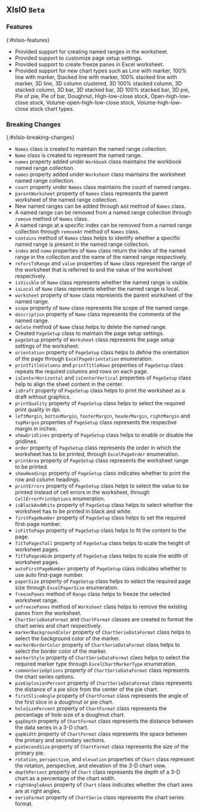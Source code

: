 ## XlsIO `Beta`

### Features
{:#xlsio-features}

* Provided support for creating named ranges in the worksheet.
* Provided support to customize page setup settings.
* Provided support to create freeze panes in Excel worksheet.
* Provided support for new chart types such as Line with marker, 100% line with marker, Stacked line with marker, 100% stacked line with marker, 3D line, 3D column clustered, 3D 100% stacked column, 3D stacked column, 3D bar, 3D stacked bar, 3D 100% stacked bar, 3D pie, Pie of pie, Pie of bar, Doughnut, High-low-close stock, Open-high-low-close stock,  Volume-open-high-low-close stock, Volume-high-low-close stock chart types.

### Breaking Changes
{:#xlsio-breaking-changes}

* `Names` class is created to maintain the named range collection.
* `Name` class is created to represent the named range.
* `names` property added under `Workbook` class maintains the workbook named range collection.
* `names` property added under `Worksheet` class maintains the worksheet named range collection.
* `count` property under `Names` class maintains the count of named ranges.
* `parentWorksheet` property of `Names` class represents the parent worksheet of the named range collection.
* New named ranges can be added through `Add` method of `Names` class.
* A named range can be removed from a named range collection through `remove` method of `Names` class.
* A named range at a specific index can be removed from a named range collection through `removeAt` method of `Names` class.
* `contains` method of `Names` class helps to identify whether a specific named range is present in the named range collection.
* `index` and `name` properties of `Name` class return the index of the named range in the collection and the name of the named range respectively.
* `refersToRange` and `value` properties of `Name` class represent the range of the worksheet that is referred to and the value of the worksheet respectively.
* `isVisible` of `Name` class represents whether the named range is visible.
* `isLocal` of `Name` class represents whether the named range is local.
* `worksheet` property of `Name` class represents the parent worksheet of the named range.
* `scope` property of `Name` class represents the scope of the named range.
* `description` property of `Name` class represents the comments of the named range.
* `delete` method of `Name` class helps to delete the named range.
*  Created `PageSetup` class to maintain the page setup settings.
* `pageSetup` property of `Worksheet` class represents the page setup settings of the worksheet.
* `orientation` property of `PageSetup` class helps to define the orientation of the page through `ExcelPageOrientation` enumeration.
* `printTitleColumns` and `printTitleRows` properties of `PageSetup` class repeats the required columns and rows on each page.
* `isCenterHorizontal` and `isCenterVertical` properties of `PageSetup` class help to align the sheet content in the center.
* `isDraft` property of `PageSetup` class helps to print the worksheet as a draft without graphics.
* `printQuality` property of `PageSetup` class helps to select the required print quality in dpi.
* `leftMargin`, `bottonMargin`, `footerMargin`,  `headerMargin`, `rightMargin` and `topMargin` properties of `PageSetup` class represents the respective margin in inches.
* `showGridlines` property of `PageSetup` class helps to enable or disable the gridlines.
* `order` property of `PageSetup` class represents the order in which the worksheet has to be printed, through `ExcelPageOrder` enumeration.
* `printArea` property of `PageSetup` class represents the worksheet range to be printed.
* `showHeadings` property of `PageSetup` class indicates whether to print the row and column headings.
* `printErrors` property of `PageSetup` class helps to select the value to be printed instead of cell errors in the worksheet, through `CellErrorPrintOptions` enumeration.
* `isBlackAndWhite` property of `PageSetup` class helps to select whether the worksheet has to be printed in black and white.
* `firstPageNumber` property of `PageSetup` class helps to set the required first-page number.
* `isFitToPage` property of `PageSetup` class helps to fit the content to the page.
* `fitToPagesTall` property of `PageSetup` class helps to scale the height of worksheet pages.
* `fitToPagesWide` property of `PageSetup` class helps to scale the width of worksheet pages.
* `autoFirstPageNumber` property of `PageSetup` class indicates whether to use auto first-page number.
* `paperSize` property of `PageSetup` class helps to select the required page size through `ExcelPaperSize` enumeration.
* `freezePanes` method of `Range` class helps to freeze the selected worksheet range.
* `unfreezePanes` method of `Worksheet` class helps to remove the existing panes from the worksheet.
* `ChartSerieDataFormat` and `ChartFormat` classes are created to format the chart series and chart respectively.
* `markerBackgroundColor` property of `ChartSerieDataFormat` class helps to select the background color of the marker.
* `markerBorderColor` property of `ChartSerieDataFormat` class helps to select the border color of the marker.
* `markerStyle` property of `ChartSerieDataFormat` class helps to select the required marker type through `ExcelChartMarkerType` enumeration.
* `commonSerieOptions` property of `ChartSerieDataFormat` class represents the chart series options.
* `pieExplosionPercent` property of `ChartSerieDataFormat` class represents the distance of a pie slice from the center of the pie chart.
* `firstSliceAngle` property of `ChartFormat` class represents the angle of the first slice in a doughnut or pie chart.
* `holeSizePercent` property of `ChartFormat` class represents the percentage of hole size of a doughnut chart.
* `gapDepth` property of `ChartFormat` class represents the distance between the data series in a 3-D chart.
* `gapWidth` property of `ChartFormat` class represents the space between the primary and secondary sections.
* `pieSecondSize` property of `ChartFormat` class represents the size of the primary pie.
* `rotation`, `perspective`, and `elevation` properties of `Chart` class represent the rotation, perspective, and elevation of the 3-D chart view.
* `depthPercent` property of `Chart` class represents the depth of a 3-D chart as a percentage of the chart width.
* `rightAngleAxes` property of `Chart` class indicates whether the chart axes are at right angles.
* `serieFormat` property of `ChartSerie` class represents the chart series format.
